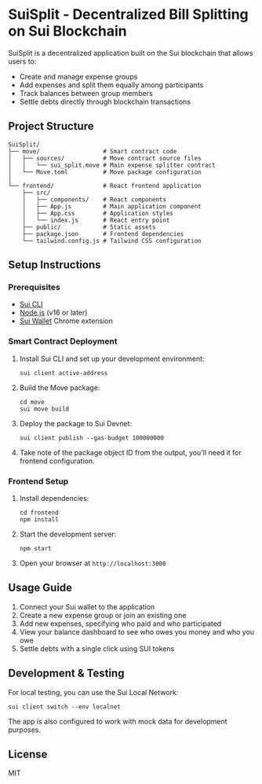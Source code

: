 # SuiSplit - Decentralized Bill Splitting on Sui Blockchain

SuiSplit is a decentralized application built on the Sui blockchain that allows users to:
- Create and manage expense groups
- Add expenses and split them equally among participants
- Track balances between group members
- Settle debts directly through blockchain transactions

## Project Structure

```
SuiSplit/
├── move/                  # Smart contract code
│   ├── sources/           # Move contract source files
│   │   └── sui_split.move # Main expense splitter contract
│   └── Move.toml          # Move package configuration
│
└── frontend/              # React frontend application
    ├── src/
    │   ├── components/    # React components
    │   ├── App.js         # Main application component
    │   ├── App.css        # Application styles
    │   └── index.js       # React entry point
    ├── public/            # Static assets
    ├── package.json       # Frontend dependencies
    └── tailwind.config.js # Tailwind CSS configuration
```

## Setup Instructions

### Prerequisites

- [Sui CLI](https://docs.sui.io/build/install)
- [Node.js](https://nodejs.org/) (v16 or later)
- [Sui Wallet](https://chrome.google.com/webstore/detail/sui-wallet/opcgpfmipidbgpenhmajoajpbobppdil) Chrome extension

### Smart Contract Deployment

1. Install Sui CLI and set up your development environment:
   ```
   sui client active-address
   ```

2. Build the Move package:
   ```
   cd move
   sui move build
   ```

3. Deploy the package to Sui Devnet:
   ```
   sui client publish --gas-budget 100000000
   ```

4. Take note of the package object ID from the output, you'll need it for frontend configuration.

### Frontend Setup

1. Install dependencies:
   ```
   cd frontend
   npm install
   ```

2. Start the development server:
   ```
   npm start
   ```

3. Open your browser at `http://localhost:3000`

## Usage Guide

1. Connect your Sui wallet to the application
2. Create a new expense group or join an existing one
3. Add new expenses, specifying who paid and who participated
4. View your balance dashboard to see who owes you money and who you owe
5. Settle debts with a single click using SUI tokens

## Development & Testing

For local testing, you can use the Sui Local Network:

```
sui client switch --env localnet
```

The app is also configured to work with mock data for development purposes.

## License

MIT 